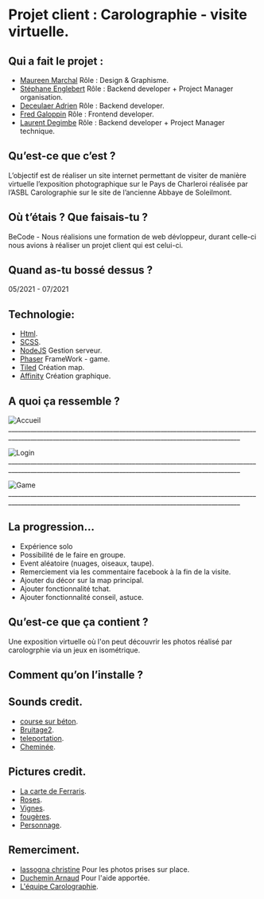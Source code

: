 # Projet client : Carolographie - visite virtuelle.

## Qui a fait le projet :

- [Maureen Marchal](https://github.com/Maureenm41) Rôle : Design & Graphisme.
- [Stéphane Englebert](https://github.com/stephane-englebert) Rôle : Backend developer + Project Manager organisation.
- [Deceulaer Adrien](https://github.com/DeceulaerAdrien) Rôle : Backend developer.
- [Fred Galoppin](https://github.com/fredgaloppin) Rôle : Frontend developer.
- [Laurent Degimbe](https://github.com/DegimbeLaurent) Rôle : Backend developer + Project Manager technique.

## Qu’est-ce que c’est ?

L’objectif est de réaliser un site internet permettant de visiter de manière virtuelle
l’exposition photographique sur le Pays de Charleroi réalisée par l’ASBL Carolographie sur le
site de l’ancienne Abbaye de Soleilmont.

## Où t’étais ? Que faisais-tu ?

BeCode - Nous réalisions une formation de web dévloppeur, durant celle-ci nous avions à réaliser un projet client qui est celui-ci.

## Quand as-tu bossé dessus ?

05/2021 - 07/2021

## Technologie:

- [Html]().
- [SCSS]().
- [NodeJS](https://nodejs.org/en/) Gestion serveur.
- [Phaser](https://phaser.io/) FrameWork - game.
- [Tiled](https://www.mapeditor.org/) Création map.
- [Affinity](https://affinity.serif.com/fr/designer/) Création graphique.

## A quoi ça ressemble ?

![Accueil](https://github.com/DegimbeLaurent/Carolographie-App/blob/main/src/assets/readme/home.PNG)_______________________________________________________________________________________________________________________________________________________

![Login](https://github.com/DegimbeLaurent/Carolographie-App/blob/main/src/assets/readme/login.PNG)_______________________________________________________________________________________________________________________________________________________

![Game](https://github.com/DegimbeLaurent/Carolographie-App/blob/main/src/assets/readme/game.PNG)_______________________________________________________________________________________________________________________________________________________


## La progression…
  
  - Expérience solo
  - Possibilité de le faire en groupe.
  - Event aléatoire (nuages, oiseaux, taupe).
  - Remerciement via les commentaire facebook à la fin de la visite.
  - Ajouter du décor sur la map principal.
  - Ajouter fonctionnalité tchat.
  - Ajouter fonctionnalité conseil, astuce.

## Qu’est-ce que ça contient ?

  Une exposition virtuelle où l'on peut découvrir les photos réalisé par carologrphie via un jeux en isométrique.

## Comment qu’on l’installe ?

  

## Sounds credit.

  - [course sur béton](https://www.sound-fishing.net/bruitages/humain).
  - [Bruitage2](https://www.sound-fishing.net/bruitages/oiseaux-ambiances).
  - [teleportation](https://www.sound-fishing.net/bruitages/toon).
  - [Cheminée](https://www.sound-fishing.net/bruitages/feu).

## Pictures credit.

- [La carte de Ferraris](https://www.kbr.be/fr/projets/la-carte-de-ferraris/).
- [Roses](https://pixabay.com/?utm_source=link-attribution&utm_medium=referral&utm_campaign=image&utm_content=576064).
- [Vignes](https://pixabay.com/?utm_source=link-attribution&utm_medium=referral&utm_campaign=image&utm_content=2026424).
- [fougères](https://pixabay.com/?utm_source=link-attribution&utm_medium=referral&utm_campaign=image&utm_content=297080).
- [Personnage](https://erikari.itch.io/elements-supremacy-assets).

## Remerciment.

- [Iassogna christine]() Pour les photos prises sur place.
- [Duchemin Arnaud](https://github.com/Cervant3s) Pour l'aide apportée.
- [L'équipe Carolographie](https://www.carolographie.be/).
